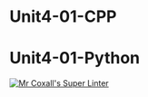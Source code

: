 # Unit4-01-CPP
# Unit4-01-Python
[![Mr Coxall's Super Linter](https://github.com/ICS3U-Programming-Patrice-P/Unit4-01-CPP/workflows/Mr%20Coxall's%20Super%20Linter/badge.svg)](https://github.com/ICS3U-Programming-Patrice-P/Unit4-01-CPP/actions/)

